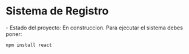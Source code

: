 <h1>Sistema de Registro</h1>
- Estado del proyecto: En construccion.
Para ejecutar el sistema debes poner:

```npm install react```
